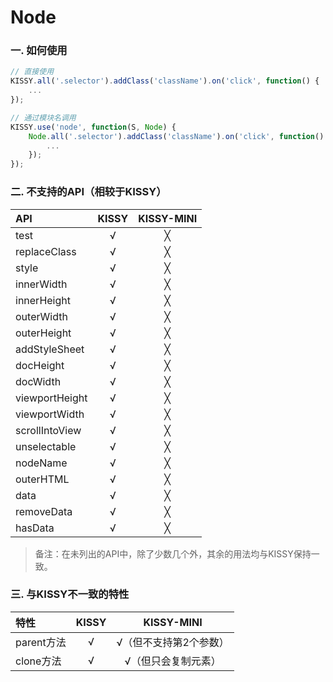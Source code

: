 Node
========

### **一. 如何使用**

``` javascript
// 直接使用
KISSY.all('.selector').addClass('className').on('click', function() {
    ...	
});
```

``` javascript
// 通过模块名调用
KISSY.use('node', function(S, Node) {
	Node.all('.selector').addClass('className').on('click', function() {
        ...	
	});
});
```

### **二. 不支持的API（相较于KISSY）**

| API                  | KISSY                | KISSY-MINI           |
|:-------------------- |:--------------------:|:--------------------:|
| test                 | √                    | ╳                    |
| replaceClass         | √                    | ╳                    |
| style                | √                    | ╳                    |
| innerWidth           | √                    | ╳                    |
| innerHeight          | √                    | ╳                    |
| outerWidth           | √                    | ╳                    |
| outerHeight          | √                    | ╳                    |
| addStyleSheet        | √                    | ╳                    |
| docHeight            | √                    | ╳                    |
| docWidth             | √                    | ╳                    |
| viewportHeight       | √                    | ╳                    |
| viewportWidth        | √                    | ╳                    |
| scrollIntoView       | √                    | ╳                    |
| unselectable         | √                    | ╳                    |
| nodeName             | √                    | ╳                    |
| outerHTML            | √                    | ╳                    |
| data                 | √                    | ╳                    |
| removeData           | √                    | ╳                    |
| hasData              | √                    | ╳                    |

> 备注：在未列出的API中，除了少数几个外，其余的用法均与KISSY保持一致。



### **三. 与KISSY不一致的特性**

| 特性                | KISSY           | KISSY-MINI                 |
|:-------------------- |:--------------------:|:--------------------:|
| parent方法  | √                   | √（但不支持第2个参数）          |
| clone方法   | √                   | √（但只会复制元素）         |

